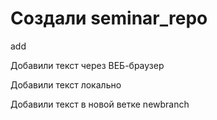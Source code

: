 ﻿# Создали seminar_repo
add

Добавили текст через ВЕБ-браузер

Добавили текст локально

Добавили текст в новой ветке newbranch